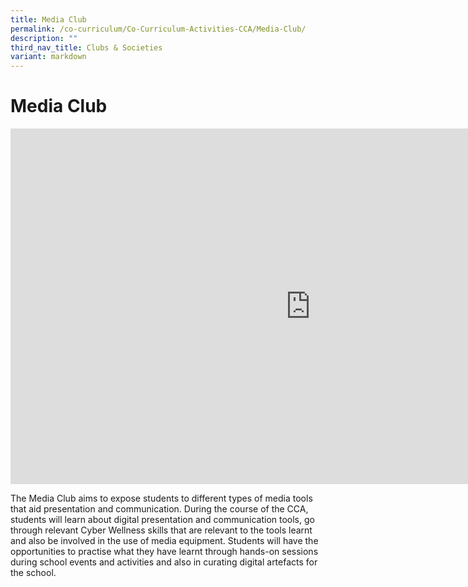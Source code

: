 ```yaml
---
title: Media Club
permalink: /co-curriculum/Co-Curriculum-Activities-CCA/Media-Club/
description: ""
third_nav_title: Clubs & Societies​
variant: markdown
---
```

# **Media Club**

<iframe allowfullscreen="true" height="569" width="960" frameborder="0" src="https://docs.google.com/presentation/d/e/2PACX-1vTi43_70FzL4LkkqgcVHNy7TnajvDnOzJQWEqDo353RqiEN9w2F4PYwPwZtkyAPMc6I4Jg3L165hUN1/embed?start=false&amp;loop=false&amp;delayms=3000"></iframe>

The Media Club aims to expose students to different types of media tools that aid presentation and communication. During the course of the CCA, students will learn about digital presentation and communication tools, go through relevant Cyber Wellness skills that are relevant to the tools learnt and also be involved in the use of media equipment. Students will have the opportunities to practise what they have learnt through hands-on sessions during school events and activities and also in curating digital artefacts for the school.